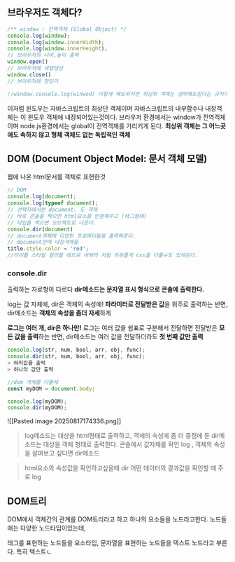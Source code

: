 ## 브라우저도 객체다?
```js
/** window : 전역객체 (Global Object) */
console.log(window);
console.log(window.innerWidth);
console.log(window.innerHeight);
// 브라우저의 너비,높이 출력
window.open()
// 브라우저에 새탭생성
window.close()
// 브라우저에 창닫기

//window.console.log(winwod) 이렇게 해도되지만 최상위 객체는 생략해도된다는 규칙이있다.
```
이처럼 윈도우는 자바스크립트의 최상단 객체이며 자바스크립트의 내부함수나 내장객체는 이 윈도우 객체에 내장되어있는것이다.
브라우저 환경에서는 window가 전역객체이며 node.js환경에서는 global이 전역객체를 가리키게 된다.
**최상위 객체는 그 어느곳에도 속하지 않고 형체 객체도 없는 독립적인 객체**

## DOM (Document Object Model: 문서 객체 모델)
웹에 나온 html문서를 객체로 표현한것
```js
// DOM
console.log(document);
console.log(typeof document);
// 선택자에서본 document. 도 객체
// 바로 콘솔을 찍으면 html요소를 반환해주고 (태그형태)
// 타입을 찍으면 오브젝트로 나온다.
console.dir(document)
// document객체에 다양한 프로퍼티들을 출력해준다.
// document안에 내장객체들
title.style.color = 'red';
//타이틀 스타일 컬러를 레드로 바꿔라 처럼 자유롭게 css를 다룰수도 있게된다.
```

### **console.dir**
출력하는 자료형이 다르다
**dir메소드는 문자열 표시 형식으로 콘솔에 출력한다.**

log는 값 자체에, dir은 객체의 속성에!
**파라미터로 전달받은 값**을 위주로 출력하는 반면, dir메소드는 **객체의 속성을 좀더 자세**하게

**로그는 여러 개, dir은 하나만!**
로그는 여러 값을 쉼표로 구분해서 전달하면 전달받은 **모든 값을 출력**하는 반면, dir메소드는 여러 값을 전달하더라도 **첫 번째 값만 출력**
```js
console.log(str, num, bool, arr, obj, func);
console.dir(str, num, bool, arr, obj, func);
> 여러값을 출력
> 하나의 값만 출력
```

```js
//dom 객체를 다룰때
const myDOM = document.body;

console.log(myDOM);
console.dir(myDOM);
```
![[Pasted image 20250817174336.png]]
> log메소드는 대상을 html형태로 출력하고, 객체의 속성에 좀 더 중점에 둔 dir메소드는 대상을 객체 형태로 출력한다.
> 콘솔에서 값자체를 확인 log , 객체의 속성을 살펴보고 싶다면 dir메소드

> html요소의 속성값을 확인하고싶을때 dir
> 어떤 데이터의 결과값을 확인할 때 주로 log

## DOM트리
DOM에서 객체간의 관계를 DOM트리라고 하고 하나의 요소들을 노드라고한다.
노드들에는 다양한 노드타입이있는데,

태그를 표현하는 노드들을 요소타입, 문자열을 표현하는 노드들을 텍스트 노드라고 부른다. 특히 텍스트ㄴ